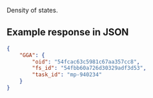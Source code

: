 Density of states.







## Example response in JSON

```json
{
    "GGA": {
        "oid": "54fcac63c5981c67aa357cc8", 
        "fs_id": "54fbb60a726d30329adf3d53", 
        "task_id": "mp-940234"
    }
}
```

